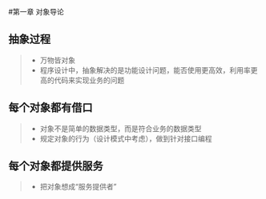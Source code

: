 #第一章 对象导论
## 抽象过程
> + 万物皆对象
> + 程序设计中，抽象解决的是功能设计问题，能否使用更高效，利用率更高的代码来实现业务的问题
## 每个对象都有借口
> + 对象不是简单的数据类型，而是符合业务的数据类型
> + 规定对象的行为（设计模式中考虑），做到针对接口编程
## 每个对象都提供服务
> + 把对象想成“服务提供者”
